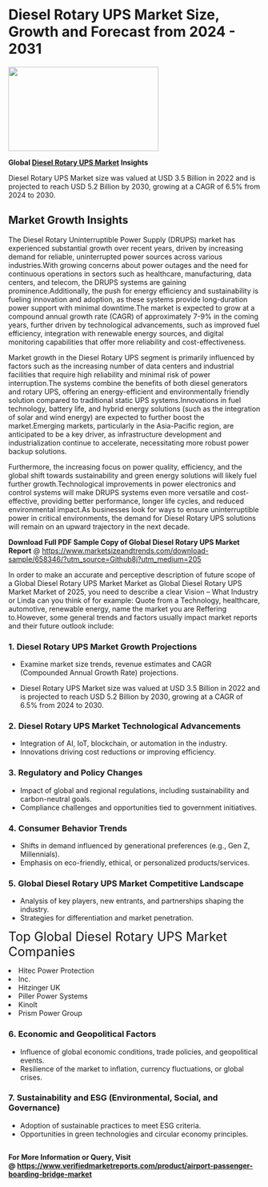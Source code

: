 <H1>Diesel Rotary UPS Market Size, Growth and Forecast from 2024 - 2031</H1><img class="aligncenter size-medium wp-image-584254" src="https://thirdeyenews.in/wp-content/uploads/2024/09/Global-Market-Research-300x168.jpeg" alt="" width="300" height="168" /><p><strong>Global&nbsp;<a href="https://www.marketsizeandtrends.com/download-sample/658346/?utm_source=Github8j?utm_medium=205">Diesel Rotary UPS Market</a> Insights</strong></p><p>Diesel Rotary UPS Market size was valued at USD 3.5 Billion in 2022 and is projected to reach USD 5.2 Billion by 2030, growing at a CAGR of 6.5% from 2024 to 2030.</p><p><h2>Market Growth Insights</h2> <p>The Diesel Rotary Uninterruptible Power Supply (DRUPS) market has experienced substantial growth over recent years, driven by increasing demand for reliable, uninterrupted power sources across various industries.With growing concerns about power outages and the need for continuous operations in sectors such as healthcare, manufacturing, data centers, and telecom, the DRUPS systems are gaining prominence.Additionally, the push for energy efficiency and sustainability is fueling innovation and adoption, as these systems provide long-duration power support with minimal downtime.The market is expected to grow at a compound annual growth rate (CAGR) of approximately 7-9% in the coming years, further driven by technological advancements, such as improved fuel efficiency, integration with renewable energy sources, and digital monitoring capabilities that offer more reliability and cost-effectiveness.</p> <p>Market growth in the Diesel Rotary UPS segment is primarily influenced by factors such as the increasing number of data centers and industrial facilities that require high reliability and minimal risk of power interruption.The systems combine the benefits of both diesel generators and rotary UPS, offering an energy-efficient and environmentally friendly solution compared to traditional static UPS systems.Innovations in fuel technology, battery life, and hybrid energy solutions (such as the integration of solar and wind energy) are expected to further boost the market.Emerging markets, particularly in the Asia-Pacific region, are anticipated to be a key driver, as infrastructure development and industrialization continue to accelerate, necessitating more robust power backup solutions.<p>Furthermore, the increasing focus on power quality, efficiency, and the global shift towards sustainability and green energy solutions will likely fuel further growth.Technological improvements in power electronics and control systems will make DRUPS systems even more versatile and cost-effective, providing better performance, longer life cycles, and reduced environmental impact.As businesses look for ways to ensure uninterruptible power in critical environments, the demand for Diesel Rotary UPS solutions will remain on an upward trajectory in the next decade.</p> <p><span class=""><strong>Download Full PDF Sample Copy of Global Diesel Rotary UPS Market Report</strong> @ <a href="https://www.marketsizeandtrends.com/download-sample/658346/?utm_source=Github8j?utm_medium=205" target="_blank">https://www.marketsizeandtrends.com/download-sample/658346/?utm_source=Github8j?utm_medium=205</a></span></p><p>In order to make an accurate and perceptive description of future scope of a Global&nbsp;Diesel Rotary UPS Market Market as Global&nbsp;Diesel Rotary UPS Market Market of 2025, you need to describe a clear Vision &ndash; What Industry or Linda can you think of for example: Quote from a Technology, healthcare, automotive, renewable energy, name the market you are Reffering to.However, some general trends and factors usually impact market reports and their future outlook include:</p><h3>1.&nbsp;<strong>Diesel Rotary UPS Market Growth Projections</strong></h3><ul><li>Examine market size trends, revenue estimates and CAGR (Compounded Annual Growth Rate) projections.</li><li><p>Diesel Rotary UPS Market size was valued at USD 3.5 Billion in 2022 and is projected to reach USD 5.2 Billion by 2030, growing at a CAGR of 6.5% from 2024 to 2030.</p></li></ul><h3>2.&nbsp;<strong>Diesel Rotary UPS Market Technological Advancements</strong></h3><ul><li>Integration of AI, IoT, blockchain, or automation in the industry.</li><li>Innovations driving cost reductions or improving efficiency.</li></ul><h3>3.&nbsp;<strong>Regulatory and Policy Changes</strong></h3><ul><li>Impact of global and regional regulations, including sustainability and carbon-neutral goals.</li><li>Compliance challenges and opportunities tied to government initiatives.</li></ul><h3>4.&nbsp;<strong>Consumer Behavior Trends</strong></h3><ul><li>Shifts in demand influenced by generational preferences (e.g., Gen Z, Millennials).</li><li>Emphasis on eco-friendly, ethical, or personalized products/services.</li></ul><h3>5.&nbsp;<strong>Global Diesel Rotary UPS Market Competitive Landscape</strong></h3><ul><li>Analysis of key players, new entrants, and partnerships shaping the industry.</li><li>Strategies for differentiation and market penetration.</li></ul><p data-pm-slice="1 1 []"><span style="color: inherit; font-family: inherit; font-size: 25px;">Top Global Diesel Rotary UPS Market Companies</span></p><div class="" data-test-id=""><p><li>Hitec Power Protection</li><li> Inc.</li><li> Hitzinger UK</li><li> Piller Power Systems</li><li> Kinolt</li><li> Prism Power Group</li></p></div><h3>6.&nbsp;<strong>Economic and Geopolitical Factors</strong></h3><ul><li>Influence of global economic conditions, trade policies, and geopolitical events.</li><li>Resilience of the market to inflation, currency fluctuations, or global crises.</li></ul><h3>7.&nbsp;<strong>Sustainability and ESG (Environmental, Social, and Governance)</strong></h3><ul><li>Adoption of sustainable practices to meet ESG criteria.</li><li>Opportunities in green technologies and circular economy principles.</li></ul><h2><strong style="font-size: 14px;">For More Information or Query, Visit @&nbsp;</strong><a style="background-color: #ffffff; font-size: 14px;" href="https://www.marketsizeandtrends.com/report/diesel-rotary-ups-market/" target="_blank">https://www.verifiedmarketreports.com/product/airport-passenger-boarding-bridge-market</a></h2>